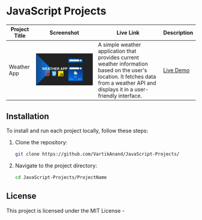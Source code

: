 # JavaScript Projects

| Project Title | Screenshot                                         | Live Link      | Description                                                                                                                                                                           |
| ------------- | -------------------------------------------------- | -------------- | ------------------------------------------------------------------------------------------------------------------------------------------------------------------------------------- |
| Weather App   | <img src="./screenshots/01.png" alt="Weather App" />  |    A simple weather application that provides current weather information based on the user's location. It fetches data from a weather API and displays it in a user-friendly interface. | [Live Demo](https://github.com/VartikAnand/JavaScript-Projects/tree/main/01.%20Weather%20App) |

## Installation

To install and run each project locally, follow these steps:

1. Clone the repository:
   ```bash
   git clone https://github.com/VartikAnand/JavaScript-Projects/
   ```
2. Navigate to the project directory:
   ```bash
   cd JavaScript-Projects/ProjectName
   ```


## License

This project is licensed under the MIT License -